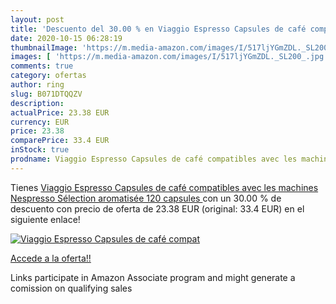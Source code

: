 ```yaml
---
layout: post
title: 'Descuento del 30.00 % en Viaggio Espresso Capsules de café compat'
date: 2020-10-15 06:28:19
thumbnailImage: 'https://m.media-amazon.com/images/I/517ljYGmZDL._SL200_.jpg'
images: [ 'https://m.media-amazon.com/images/I/517ljYGmZDL._SL200_.jpg' ]
comments: true
category: ofertas
author: ring
slug: B071DTQQZV
description:
actualPrice: 23.38 EUR
currency: EUR
price: 23.38
comparePrice: 33.4 EUR
inStock: true
prodname: Viaggio Espresso Capsules de café compatibles avec les machines Nespresso Sélection aromatisée  120 capsules 
---
```


Tienes [Viaggio Espresso Capsules de café compatibles avec les machines Nespresso Sélection aromatisée  120 capsules ](https://www.amazon.fr/dp/B071DTQQZV/?tag=tolees0d-21) con un 30.00 % de descuento con precio de oferta de 23.38 EUR (original: 33.4 EUR) en el siguiente enlace!

[![Viaggio Espresso Capsules de café compat](https://m.media-amazon.com/images/I/517ljYGmZDL._SL200_.jpg)](https://www.amazon.fr/dp/B071DTQQZV/?tag=tolees0d-21)

[Accede a la oferta!!](https://www.amazon.fr/dp/B071DTQQZV/?tag=tolees0d-21)

Links participate in Amazon Associate program and might generate a comission on qualifying sales


